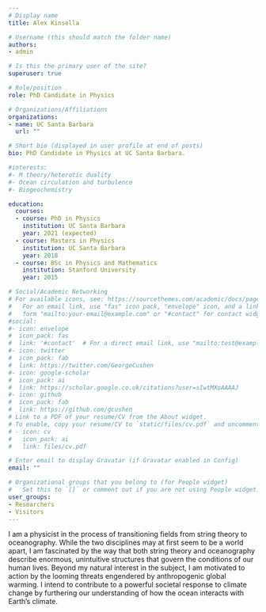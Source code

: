 ```yaml
---
# Display name
title: Alex Kinsella

# Username (this should match the folder name)
authors:
- admin

# Is this the primary user of the site?
superuser: true

# Role/position
role: PhD Candidate in Physics

# Organizations/Affiliations
organizations:
- name: UC Santa Barbara
  url: ""

# Short bio (displayed in user profile at end of posts)
bio: PhD Candidate in Physics at UC Santa Barbara.

#interests:
#- M theory/heterotic duality
#- Ocean circulation and turbulence
#- Biogeochemistry

education:
  courses:
  - course: PhD in Physics
    institution: UC Santa Barbara
    year: 2021 (expected)
  - course: Masters in Physics
    institution: UC Santa Barbara
    year: 2018
  - course: BSc in Physics and Mathematics
    institution: Stanford University
    year: 2015

# Social/Academic Networking
# For available icons, see: https://sourcethemes.com/academic/docs/page-builder/#icons
#   For an email link, use "fas" icon pack, "envelope" icon, and a link in the
#   form "mailto:your-email@example.com" or "#contact" for contact widget.
#social:
#- icon: envelope
#  icon_pack: fas
#  link: '#contact'  # For a direct email link, use "mailto:test@example.org".
#- icon: twitter
#  icon_pack: fab
#  link: https://twitter.com/GeorgeCushen
#- icon: google-scholar
#  icon_pack: ai
#  link: https://scholar.google.co.uk/citations?user=sIwtMXoAAAAJ
#- icon: github
#  icon_pack: fab
#  link: https://github.com/gcushen
# Link to a PDF of your resume/CV from the About widget.
# To enable, copy your resume/CV to `static/files/cv.pdf` and uncomment the lines below.
# - icon: cv
#   icon_pack: ai
#   link: files/cv.pdf

# Enter email to display Gravatar (if Gravatar enabled in Config)
email: ""

# Organizational groups that you belong to (for People widget)
#   Set this to `[]` or comment out if you are not using People widget.
user_groups:
- Researchers
- Visitors
---
```


I am a physicist in the process of transitioning fields from string theory to oceanography. While the two disciplines may at first seem to be a world apart, I am fascinated by the way that both string theory and oceanography describe enormous, unintuitive structures that govern the conditions of our human lives. Beyond my natural interest in the subject, I am motivated to action by the looming threats engendered by anthropogenic global warming. I intend to contribute to a powerful societal response to climate change by furthering our understanding of how the ocean interacts with Earth’s climate.

